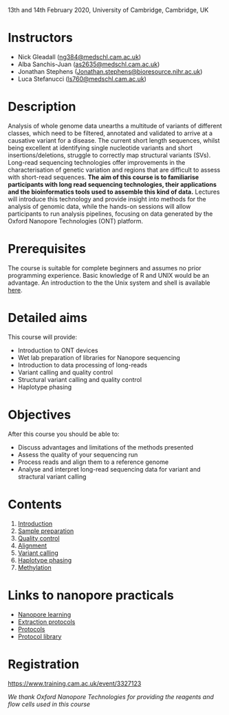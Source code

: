 13th and 14th February 2020, University of Cambridge, Cambridge, UK

# Instructors

- Nick Gleadall (ng384@medschl.cam.ac.uk)
- Alba Sanchis-Juan (as2635@medschl.cam.ac.uk)
- Jonathan Stephens (Jonathan.stephens@bioresource.nihr.ac.uk)
- Luca Stefanucci (ls760@medschl.cam.ac.uk)

# Description

Analysis of whole genome data unearths a multitude of variants of different classes, which need to be filtered, annotated and validated to arrive at a causative variant for a disease. The current short length sequences, whilst being excellent at identifying single nucleotide variants and short insertions/deletions, struggle to correctly map structural variants (SVs). Long-read sequencing technologies offer improvements in the characterisation of genetic variation and regions that are difficult to assess with short-read sequences.
**The aim of this course is to familiarise participants with long read sequencing technologies, their applications and the bioinformatics tools used to assemble this kind of data.** Lectures will introduce this technology and provide insight into methods for the analysis of genomic data, while the hands-on sessions will allow participants to run analysis pipelines, focusing on data generated by the Oxford Nanopore Technologies (ONT) platform.

# Prerequisites

The course is suitable for complete beginners and assumes no prior programming experience.
Basic knowledge of R and UNIX would be an advantage. An introduction to the the Unix system and shell is available
<a href="https://swcarpentry.github.io/shell-novice/">here</a>.

# Detailed aims

This course will provide:

- Introduction to ONT devices
- Wet lab preparation of libraries for Nanopore sequencing
- Introduction to data processing of long-reads
- Variant calling and quality control
- Structural variant calling and quality control
- Haplotype phasing

# Objectives

After this course you should be able to:

- Discuss advantages and limitations of the methods presented
- Assess the quality of your sequencing run
- Process reads and align them to a reference genome
- Analyse and interpret long-read sequencing data for variant and stractural variant calling

# Contents

1. [Introduction](http://who-blackbird.github.io/contents/introduction)
2. [Sample preparation](http://who-blackbird.github.io/pptx/sample_prep.pdf)
3. [Quality control](http://who-blackbird.github.io/contents/run_quality_control)
4. [Alignment](http://who-blackbird.github.io/contents/alignment)
5. [Variant calling](http://who-blackbird.github.io/contents/variant-calling)
6. [Haplotype phasing](http://who-blackbird.github.io/contents/phasing)
7. [Methylation](http://who-blackbird.github.io/contents/methylation)

# Links to nanopore practicals

- [Nanopore learning](https://community.nanoporetech.com/nanopore-learning)
- [Extraction protocols](https://community.nanoporetech.com/extraction_methods)
- [Protocols](https://community.nanoporetech.com/protocols) 
- [Protocol library](https://community.nanoporetech.com/knowledge/protocol_builder/aims?result=2433)

# Registration

<a href="https://www.training.cam.ac.uk/event/3327123">https://www.training.cam.ac.uk/event/3327123</a>

*We thank Oxford Nanopore Technologies for providing the reagents and flow cells used in this course*
